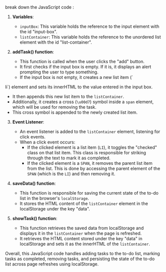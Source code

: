 break down the JavaScript code :

1. **Variables**:

   - `inputBox`: This variable holds the reference to the input element with the id "input-box".
   - `listContainer`: This variable holds the reference to the unordered list element with the id "list-container".

2. **addTask() function**:
   - This function is called when the user clicks the "add" button.
   - It first checks if the input box is empty. If it is, it displays an alert prompting the user to type something.
   - If the input box is not empty, it creates a new list item (`

li`) element and sets its innerHTML to the value entered in the input box.

- It then appends this new list item to the `listContainer`.
- Additionally, it creates a cross (`\u00d7`) symbol inside a `span` element, which will be used for removing the task.
- This cross symbol is appended to the newly created list item.

3. **Event Listener**:

   - An event listener is added to the `listContainer` element, listening for click events.
   - When a click event occurs:
     - If the clicked element is a list item (`LI`), it toggles the "checked" class on that list item. This class is responsible for striking through the text to mark it as completed.
     - If the clicked element is a `SPAN`, it removes the parent list item from the list. This is done by accessing the parent element of the `SPAN` (which is the `LI`) and then removing it.

4. **saveData() function**:

   - This function is responsible for saving the current state of the to-do list in the browser's `localStorage`.
   - It stores the HTML content of the `listContainer` element in the localStorage under the key "data".

5. **showTask() function**:
   - This function retrieves the saved data from localStorage and displays it in the `listContainer` when the page is refreshed.
   - It retrieves the HTML content stored under the key "data" in localStorage and sets it as the innerHTML of the `listContainer`.

Overall, this JavaScript code handles adding tasks to the to-do list, marking tasks as completed, removing tasks, and persisting the state of the to-do list across page refreshes using localStorage.
